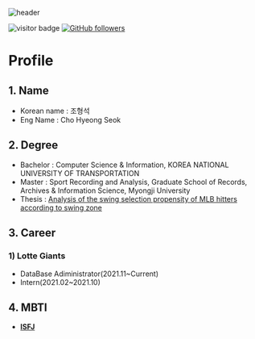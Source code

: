 ![header](https://capsule-render.vercel.app/api?type=soft&color=auto&height=300&section=header&text=Welcome%0Ato%0AMy%20Github&fontSize=90&animation=blinking)


![visitor badge](https://visitor-badge.glitch.me/badge?page_id=wh0509.visitor-badge&left_text=MyPageVisitors)
[![GitHub followers](https://img.shields.io/github/followers/wh0509.svg?style=social&label=Follow)](https://github.com/wh0509?tab=followers)

# Profile
## 1. Name

* Korean name : 조형석
* Eng Name : Cho Hyeong Seok

## 2. Degree

* Bachelor : Computer Science & Information, KOREA NATIONAL UNIVERSITY OF TRANSPORTATION
* Master : Sport Recording and Analysis, Graduate School of Records, Archives & Information Science, Myongji University
* Thesis : <a href='http://www.riss.kr/link?id=T15798525'>Analysis of the swing selection propensity of MLB hitters according to swing zone</a>

## 3. Career

### <b>1) Lotte Giants</b>
  * DataBase Adiministrator(2021.11~Current)
  * Intern(2021.02~2021.10)

## 4. MBTI

  * <b><a href='https://www.16personalities.com/isfj-personality'>ISFJ</a></b>
